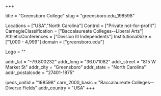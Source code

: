 
+++

title = "Greensboro College"
slug = "greensboro.edu_198598"

Locations = ["USA","North Carolina"]
Control = ["Private not-for-profit"]
CarnegieClassification = ["Baccalaureate Colleges--Liberal Arts"]
AthleticConferences = ["Division III Independents"]
InstitutionalSize = ["1,000 - 4,999"]
domain = ["greensboro.edu"]

Logo = ""

addr_lat = "-79.800232"
addr_long = "36.071082"
addr_street = "815 W Market St"
addr_city = "Greensboro"
addr_state = "North Carolina"
addr_postalcode = "27401-1875"

ipeds_unitid = "198598"
carn_2000_basic = "Baccalaureate Colleges--Diverse Fields"
addr_country = "USA"
+++
    
